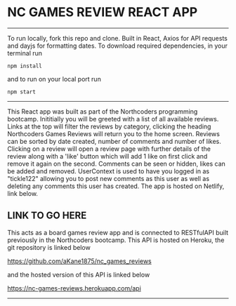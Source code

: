 # NC GAMES REVIEW REACT APP

---

To run locally, fork this repo and clone. Built in React, Axios for API requests and dayjs for formatting dates. To download required dependencies, in your terminal run

`npm install`

and to run on your local port run

`npm start`

---

This React app was built as part of the Northcoders programming bootcamp. Inititially you will be greeted with a list of all available reviews. Links at the top will filter the reviews by category, clicking the heading Northcoders Games Reviews will return you to the home screen. Reviews can be sorted by date created, number of comments and number of likes.
Clicking on a review will open a review page with further details of the review along with a 'like' button which will add 1 like on first click and remove it again on the second.
Comments can be seen or hidden, likes can be added and removed.
UserContext is used to have you logged in as "tickle122" allowing you to post new comments as this user as well as deleting any comments this user has created.
The app is hosted on Netlify, link below.

## LINK TO GO HERE

This acts as a board games review app and is connected to RESTfulAPI built previously in the Northcoders bootcamp.
This API is hosted on Heroku, the git repository is linked below

https://github.com/aKane1875/nc_games_reviews

and the hosted version of this API is linked below

https://nc-games-reviews.herokuapp.com/api

---
